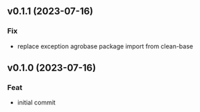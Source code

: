 ## v0.1.1 (2023-07-16)

### Fix

- replace exception agrobase package import from clean-base

## v0.1.0 (2023-07-16)

### Feat

- initial commit
